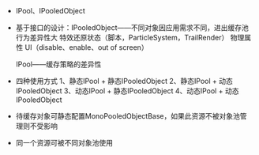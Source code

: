 * IPool、IPooledObject
* 基于接口的设计：IPooledObject——不同对象因应用需求不同，进出缓存池行为差异性大
	特效还原状态（脚本，ParticleSystem，TrailRender）
	物理属性
	UI（disable、enable、out of screen）

	IPool——缓存策略的差异性

* 四种使用方式
	1、静态IPool + 静态IPooledObject
	2、静态IPool + 动态IPooledObject
	3、动态IPool + 静态IPooledObject
	4、动态IPool + 动态IPooledObject
* 待缓存对象可静态配置MonoPooledObjectBase，如果此资源不被对象池管理则不受影响
* 同一个资源可被不同对象池使用